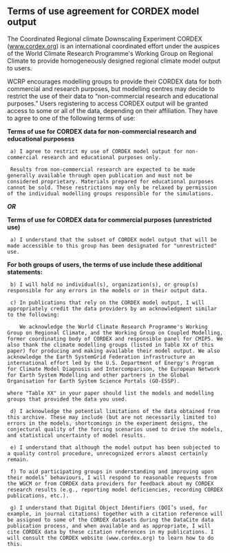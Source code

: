
## Terms of use agreement for CORDEX model output


The Coordinated Regional climate Downscaling Experiment CORDEX (www.cordex.org) is an international coordinated effort under the auspices of the World Climate Research Programme's Working Group on Regional Climate to provide homogeneously designed regional climate model output to users. 

WCRP encourages modelling groups to provide their CORDEX data for both commercial and research purposes, but modelling centres may decide to restrict the use of their data to “non-commercial research and educational purposes.” Users registering to access CORDEX output will be granted access to some or all of the data, depending on their affiliation. They have to agree to one of the following terms of use:

**Terms of use for CORDEX data for non-commercial research and educational purposess**

     a) I agree to restrict my use of CORDEX model output for non-commercial research and educational purposes only. 

     Results from non-commercial research are expected to be made generally available through open publication and must not be considered proprietary. Materials prepared for educational purposes cannot be sold. These restrictions may only be relaxed by permission of the individual modelling groups responsible for the simulations.   

***OR***

**Terms of use for CORDEX data for commercial purposes (unrestricted use)**

     a) I understand that the subset of CORDEX model output that will be made accessible to this group has been designated for "unrestricted" use. 

**For both groups of users, the terms of use include these additional statements:** 

     b) I will hold no individual(s), organization(s), or group(s) responsible for any errors in the models or in their output data. 

     c) In publications that rely on the CORDEX model output, I will appropriately credit the data providers by an acknowledgment similar to the following: 

        We acknowledge the World Climate Research Programme's Working Group on Regional Climate, and the Working Group on Coupled Modelling, former coordinating body of CORDEX and responsible panel for CMIP5. We also thank the climate modelling groups (listed in Table XX of this paper) for producing and making available their model output. We also acknowledge the Earth SystemGrid Federation infrastructure an international effort led by the U.S. Department of Energy's Program for Climate Model Diagnosis and Intercomparison, the European Network for Earth System Modelling and other partners in the Global Organisation for Earth System Science Portals (GO-ESSP).
    
    where "Table XX" in your paper should list the models and modelling groups that provided the data you used.

	 d) I acknowledge the potential limitations of the data obtained from this archive. These may include (but are not necessarily limited to) errors in the models, shortcomings in the experiment designs, the conjectural quality of the forcing scenarios used to drive the models, and statistical uncertainty of model results.

     e) I understand that although the model output has been subjected to a quality control procedure, unrecognized errors almost certainly remain.

     f) To aid participating groups in understanding and improving upon their models’ behaviours, I will respond to reasonable requests from the WGCM or from CORDEX data providers for feedback about my CORDEX research results (e.g., reporting model deficiencies, recording CORDEX publications, etc.).
    
     g) I understand that Digital Object Identifiers (DOI’s used, for example, in journal citations) together with a citation reference will be assigned to some of the CORDEX datasets during the DataCite data publication process, and when available and as appropriate, I will cite CORDEX data by these citation references in my publications. I will consult the CORDEX website (www.cordex.org) to learn how to do this.


